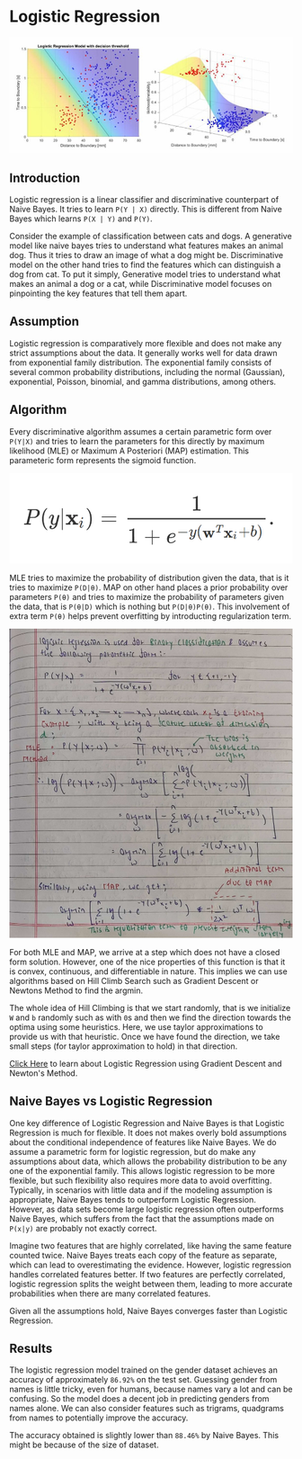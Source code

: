 # Logistic Regression

<img src="../assets/img/logistic-regression.png" alt="Logistic Regression">

## Introduction

Logistic regression is a linear classifier and discriminative counterpart of Naive Bayes. It tries to learn `P(Y | X)` directly. This is different from Naive Bayes which learns `P(X | Y)` and `P(Y)`. 

Consider the example of classification between cats and dogs. A generative model like naive bayes tries to understand what features makes an animal dog. Thus it tries to draw an image of what a dog might be. Discriminative model on the other hand tries to find the features which can distinguish a dog from cat. To put it simply, Generative model tries to understand what makes an animal a dog or a cat, while Discriminative model focuses on pinpointing the key features that tell them apart.

## Assumption

Logistic regression is comparatively more flexible and does not make any strict assumptions about the data. It generally works well for data drawn from exponential family distribution. The exponential family consists of several common probability distributions, including the normal (Gaussian), exponential, Poisson, binomial, and gamma distributions, among others. 

## Algorithm

Every discriminative algorithm assumes a certain parametric form over ```P(Y|X)``` and tries to learn the parameters for this directly by maximum likelihood (MLE) or Maximum A Posteriori (MAP) estimation. This parameteric form represents the sigmoid function.

<img src="../assets/img/logistic-parametric.png" alt="logistic-parametric">

MLE tries to maximize the probability of distribution given the data, that is it tries to maximize `P(D|θ)`. MAP on other hand places a prior probability over parameters `P(θ)` and tries to maximize the probability of parameters given the data, that is `P(θ|D)` which is nothing but `P(D|θ)P(θ)`. This involvement of extra term `P(θ)` helps prevent overfitting by introducting regularization term.

<img src="../assets/img/MLE-and-MAP-logistic.jpg" alt="MLE-and-MAP-logistic">

For both MLE and MAP, we arrive at a step which does not have a closed form solution. However, one of the nice properties of this function is that it is convex, continuous, and differentiable in nature. This implies we can use algorithms based on Hill Climb Search such as Gradient Descent or Newtons Method to find the argmin.

The whole idea of Hill Climbing is that we start randomly, that is we initialize `W` and `b` randomly such as with `0`s and then we find the direction towards the optima using some heuristics. Here, we use taylor approximations to provide us with that heuristic. Once we have found the direction, we take small steps (for taylor approximation to hold) in that direction.

<a href="https://www.cs.cornell.edu/courses/cs4780/2018fa/lectures/lecturenote07.html">Click Here</a> to learn about Logistic Regression using Gradient Descent and Newton's Method.

## Naive Bayes vs Logistic Regression

One key difference of Logistic Regression and Naive Bayes is that Logistic Regression is much for flexible. It does not makes overly bold assumptions about the conditional independence of features like Naive Bayes. We do assume a parametric form for logistic regression, but do make any assumptions about data, which allows the probability distribution to be any one of the exponential family. This allows logistic regression to be more flexible, but such flexibility also requires more data to avoid overfitting. Typically, in scenarios with little data and if the modeling assumption is appropriate, Naive Bayes tends to outperform Logistic Regression. However, as data sets become large logistic regression often outperforms Naive Bayes, which suffers from the fact that the assumptions made on `P(x|y)` are probably not exactly correct.

Imagine two features that are highly correlated, like having the same feature counted twice. Naive Bayes treats each copy of the feature as separate, which can lead to overestimating the evidence. However, logistic regression handles correlated features better. If two features are perfectly correlated, logistic regression splits the weight between them, leading to more accurate probabilities when there are many correlated features.

Given all the assumptions hold, Naive Bayes converges faster than Logistic Regression.

## Results

The logistic regression model trained on the gender dataset achieves an accuracy of approximately `86.92%` on the test set. Guessing gender from names is little tricky, even for humans, because names vary a lot and can be confusing. So the model does a decent job in predicting genders from names alone. We can also consider features such as trigrams, quadgrams from names to potentially improve the accuracy.

The accuracy obtained is slightly lower than `88.46%` by Naive Bayes. This might be because of the size of dataset.